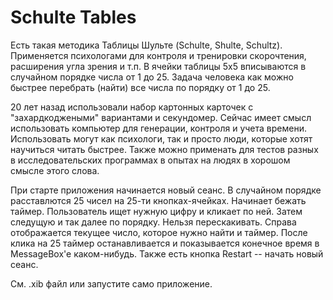 Schulte Tables
==============

Есть такая методика Таблицы Шульте (Schulte, Shulte, Schultz).
Применяется психологами для контроля и тренировки скорочтения, расширения угла зрения и т.п.
В ячейки таблицы 5x5 вписываются в случайном порядке числа от 1 до 25.
Задача человека как можно быстрее перебрать (найти) все числа по порядку от 1 до 25.

20 лет назад использовали набор картонных карточек с "захардкоджеными" вариантами и секундомер.
Сейчас имеет смысл использовать компьютер для генерации, контроля и учета времени.
Использовать могут как психологи, так и просто люди, которые хотят научиться читать быстрее.
Также можно применать для тестов разных в исследовательских программах в опытах на людях в хорошом смысле этого слова.

При старте приложения начинается новый сеанс. В случайном порядке расставлются 25 чисел на 25-ти кнопках-ячейках.
Начинает бежать таймер. Пользователь ищет нужную цифру и кликает по ней. Затем следущую и так далее по порядку. Нельзя перескакивать. Справа отображается текущее число, которое нужно найти и таймер. После клика на 25 таймер останавливается и показывается конечное время в MessageBox'e каком-нибудь. Также есть кнопка Restart -- начать новый сеанс.

См. .xib файл или запустите само приложение.
